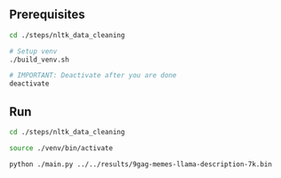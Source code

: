 ## Prerequisites

```sh
cd ./steps/nltk_data_cleaning

# Setup venv
./build_venv.sh

# IMPORTANT: Deactivate after you are done
deactivate
```

## Run

```sh
cd ./steps/nltk_data_cleaning

source ./venv/bin/activate

python ./main.py ../../results/9gag-memes-llama-description-7k.bin
```
